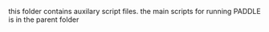 this folder contains auxilary script files. the main scripts for running PADDLE is in the parent folder
